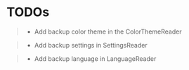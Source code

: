 # TODOs

> - Add backup color theme in the ColorThemeReader

> - Add backup settings in SettingsReader

> - Add backup language in LanguageReader